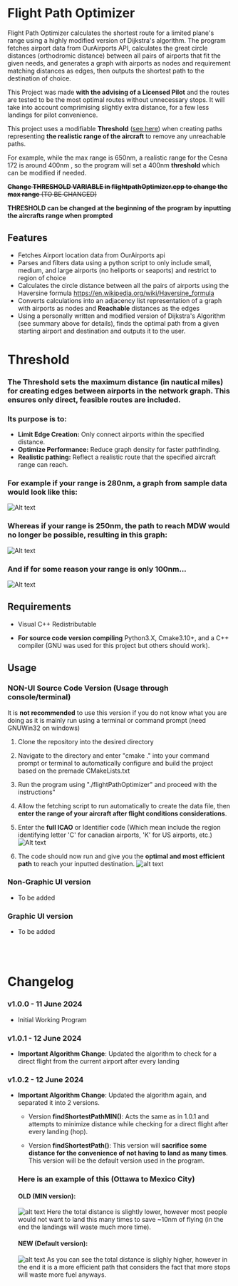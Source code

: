 # Flight Path Optimizer

Flight Path Optimizer calculates the shortest route for a limited plane's range using a highly modified version of Dijkstra's algorithm. The program fetches airport data from OurAirports API, calculates the great circle distances (orthodromic distance) between all pairs of airports that fit the given needs, and generates a graph with airports as nodes and requirement matching distances as edges, then outputs the shortest path to the destination of choice.

This Project was made **with the advising of a Licensed Pilot** and the routes are tested to be the most optimal routes without unnecessary stops. It will take into account comprimising slightly extra distance, for a few less landings for pilot convenience.


This project uses a modifiable **Threshold** ([see here](#Threshold)) when creating paths representing **the realistic range of the aircraft** to remove any unreachable paths.

For example, while the max range is 650nm, a realistic range for the Cesna 172 is around 400nm , so the program will set a 400nm **threshold** which can be modified if needed.

~~**Change THRESHOLD VARIABLE in flightpathOptimizer.cpp to change the max range** (TO BE CHANGED)~~<br>

**THRESHOLD can be changed at the beginning of the program by inputting the aircrafts range when prompted**

## Features

- Fetches Airport location data from OurAirports api
- Parses and filters data using a python script to only include
small, medium, and large airports (no heliports or seaports) and restrict to region of choice
- Calculates the circle distance between all the pairs of airports
using the Haversine formula https://en.wikipedia.org/wiki/Haversine_formula
- Converts calculations into an adjacency list representation of a graph with airports as nodes and **Reachable** distances as the edges
- Using a personally written and modified version of Dijkstra's Algorithm (see summary above for details), finds the optimal path from a given starting airport and destination and outputs it to the user.

# Threshold
### The Threshold sets the maximum distance (in nautical miles) for creating edges between airports in the network graph. This ensures only direct, feasible routes are included.
### Its purpose is to:
- **Limit Edge Creation:** Only connect airports within the specified distance.
- **Optimize Performance:** Reduce graph density for faster pathfinding.
- **Realistic pathing:** Reflect a realistic route that the specified aircraft range can reach.
### For example if your range is 280nm, a graph from sample data would look like this:
![Alt text](planning_and_test_documents/generateGraph_multi_280_expected.png)
### Whereas if your range is 250nm, the path to reach MDW would no longer be possible, resulting in this graph:
![Alt text](planning_and_test_documents/generateGraph_multi_250_expected.png)
### And if for some reason your range is only 100nm...
![Alt text](planning_and_test_documents/generateGraph_multi_100_expected.png)



## Requirements

- Visual C++ Redistributable


- **For source code version compiling** Python3.X, Cmake3.10+, and a C++ compiler (GNU was used for this project but others should work).

## Usage
### **NON-UI Source Code Version (Usage through console/terminal)**
It is **not recommended** to use this version if you do not know what you are doing as it is mainly run using a terminal or command prompt (need GNUWin32 on windows)
1. Clone the repository into the desired directory

2. Navigate to the directory and enter "cmake ." into your command prompt or terminal to automatically configure and build the project based on the premade CMakeLists.txt
3. Run the program using "./flightPathOptimizer" and proceed with the instructions"

4. Allow the fetching script to run automatically to create the data file, then **enter the range of your aircraft after flight conditions considerations**.

5. Enter the **full ICAO** or Identifier code (Which mean include the region identifying letter 'C' for canadian airports, 'K' for US airports, etc.)
![Alt text](img/enter_airports.png)

6. The code should now run and give you the **optimal and most efficient path** to reach your inputted destination.
![alt text](img/result.png)



### **Non-Graphic UI version**
- To be added

### **Graphic UI version**
- To be added


<br><br>

# Changelog
### v1.0.0 - 11 June 2024
- Initial Working Program

### v1.0.1 - 12 June 2024
- **Important Algorithm Change**: Updated the algorithm to check for a direct flight from the current airport after every landing

### v1.0.2 - 12 June 2024
- **Important Algorithm Change**: Updated the algorithm again, and separated it into 2 versions. 

    - Version **findShortestPathMIN()**: Acts the same as in 1.0.1 and attempts to minimize distance while checking for a direct flight after every landing (hop).

    - Version **findShortestPath()**: This version will **sacrifice some distance for the convenience of not having to land as many times**. This version will be the default version used in the program.
    
    ### Here is an example of this (Ottawa to Mexico City)
    #### OLD (MIN version):
    ![alt text](/img/ott_mex_oldalg.png)
    Here the total distance is slightly lower, however most people would not want to land this many times to save ~10nm of flying (in the end the landings will waste much more time).
    #### NEW (Default version):
    ![alt text](/img/ott_mex_newalg.png)
    As you can see the total distance is slighly higher, however in the end it is a more efficient path that considers the fact that more stops will waste more fuel anyways.